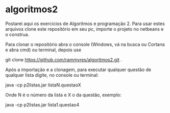 # algoritmos2
Postarei aqui os exercicios de Algoritmos e programação 2. 
Para usar estes arquivos clone este repositório em seu pc, importe o projeto no netbeans e o construa.

Para clonar o repositório abra o console (Windows, vá na busca ou Cortana e abra cmd) ou terminal, depois use

git clone https://github.com/rammyres/algoritmos2.git .

Após a importação e a clonagem, para executar qualquer questão de qualquer lista digite, no console ou terminal:

java -cp p2listas.jar listaN.questaoX 

Onde N é o número da lista e X o da questão, exemplo: 

java -cp p2listas.jar lista1.questao4 


